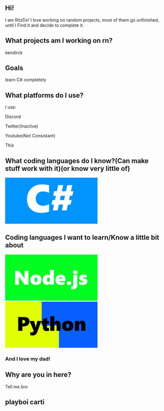 ## Hi!
I am RitzDx! I love working on random projects, most of them go unfinished, until I Find it and decide to complete it.

## What projects am I working on rn?

kendirck

## Goals
learn C# completely

## What platforms do I use?

I use:

Discord

Twitter(Inactive)

Youtube(Not Consistant)

This

## What coding languages do I know?(Can make stuff work with it)(or know very little of)
![My Image](./assets/csharp2.png)
## Coding languages I want to learn/Know a little bit about
![My Image](./assets/nodejs2.png)
![My Image](./assets/python2.png)

### And I love my dad!


## Why are you in here?
Tell me bro

## playboi carti
